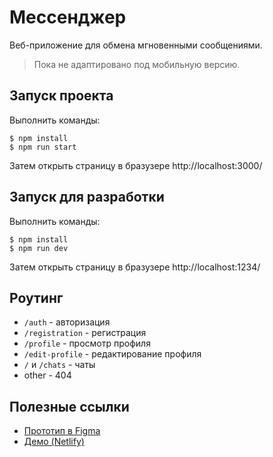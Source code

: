 # Мессенджер

Веб-приложение для обмена мгновенными сообщениями.


> Пока не адаптировано под мобильную версию.

## Запуск проекта
Выполнить команды:

```shell
$ npm install
$ npm run start
```

Затем открыть страницу в бразузере http://localhost:3000/

## Запуск для разработки
Выполнить команды:
```shell
$ npm install
$ npm run dev
```
Затем открыть страницу в бразузере http://localhost:1234/

## Роутинг
* `/auth` - авторизация
* `/registration` - регистрация
* `/profile` - просмотр профиля
* `/edit-profile` - редактирование профиля
* `/` и `/chats` - чаты
* other - 404

## Полезные ссылки
* [Прототип в Figma](https://www.figma.com/file/JbTi3UC2k7B7QVvXOsYiwI/%D0%9C%D0%B5%D1%81%D1%81%D0%B5%D0%BD%D0%B4%D0%B6%D0%B5%D1%80?node-id=0%3A1)
* [Демо (Netlify)](https://messenger-gulevich.netlify.app/auth)
